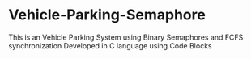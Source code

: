 # Vehicle-Parking-Semaphore
This is an Vehicle Parking System using Binary Semaphores and FCFS synchronization
Developed in C language using Code Blocks
